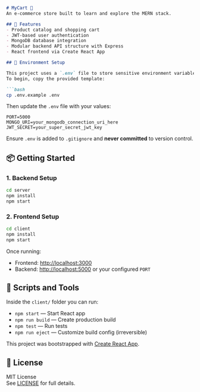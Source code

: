 ```markdown
# MyCart 🛒  
An e-commerce store built to learn and explore the MERN stack.

## 🚀 Features
- Product catalog and shopping cart
- JWT-based user authentication
- MongoDB database integration
- Modular backend API structure with Express
- React frontend via Create React App

## 🧪 Environment Setup

This project uses a `.env` file to store sensitive environment variables.  
To begin, copy the provided template:

```bash
cp .env.example .env
```

Then update the `.env` file with your values:

```env
PORT=5000
MONGO_URI=your_mongodb_connection_uri_here
JWT_SECRET=your_super_secret_jwt_key
```

Ensure `.env` is added to `.gitignore` and **never committed** to version control.

## 📦 Getting Started

### 1. Backend Setup

```bash
cd server
npm install
npm start
```

### 2. Frontend Setup

```bash
cd client
npm install
npm start
```

Once running:

- Frontend: [http://localhost:3000](http://localhost:3000)
- Backend: [http://localhost:5000](http://localhost:5000) or your configured `PORT`

## 🧰 Scripts and Tools

Inside the `client/` folder you can run:

- `npm start` — Start React app
- `npm run build` — Create production build
- `npm test` — Run tests
- `npm run eject` — Customize build config (irreversible)

This project was bootstrapped with [Create React App](https://github.com/facebook/create-react-app).

## 📄 License

MIT License  
See [LICENSE](./LICENSE) for full details.
```
